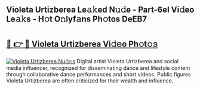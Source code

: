## Violeta Urtizberea Le𝚊𝚔ed N𝚞𝚍e - Part-6eI Vi𝚍eo Le𝚊𝚔s - H𝚘t O𝚗lyf𝚊ns Ph𝚘tos DeEB7

# <h2><a href="http://hf30y4u.feru.top/?c=Violeta+Urtizberea">🔗 👉 🔴 Violeta Urtizberea Vi𝚍𝚎o Ph𝚘t𝚘𝚜</a></h2>

[![Violeta Urtizberea Nu𝚍𝚎s](https://i.imgur.com/0TWrTi3.gif)](http://hf30y4u.feru.top/?c=Violeta+Urtizberea)
Digital artist Violeta Urtizberea and social media influencer, recognized for disseminating dance and lifestyle content through collaborative dance performances and short videos. Public figures Violeta Urtizberea are often criticized for their wealth and influence. 
